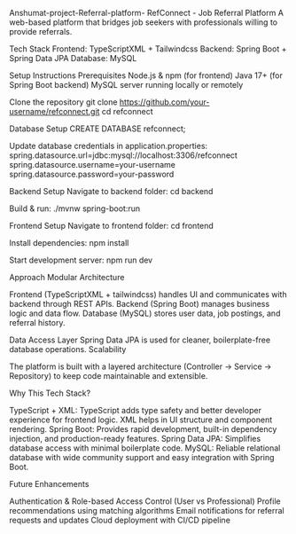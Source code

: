 Anshumat-project-Referral-platform-
RefConnect - Job Referral Platform A web-based platform that bridges job seekers with professionals willing to provide referrals.

Tech Stack Frontend: TypeScriptXML + Tailwindcss Backend: Spring Boot + Spring Data JPA Database: MySQL

Setup Instructions Prerequisites Node.js & npm (for frontend) Java 17+ (for Spring Boot backend) MySQL server running locally or remotely

Clone the repository git clone https://github.com/your-username/refconnect.git cd refconnect

Database Setup CREATE DATABASE refconnect;

Update database credentials in application.properties: spring.datasource.url=jdbc:mysql://localhost:3306/refconnect spring.datasource.username=your-username spring.datasource.password=your-password

Backend Setup Navigate to backend folder: cd backend

Build & run: ./mvnw spring-boot:run

Frontend Setup Navigate to frontend folder: cd frontend

Install dependencies: npm install

Start development server: npm run dev

Approach Modular Architecture

Frontend (TypeScriptXML + tailwindcss) handles UI and communicates with backend through REST APIs. Backend (Spring Boot) manages business logic and data flow. Database (MySQL) stores user data, job postings, and referral history.

Data Access Layer Spring Data JPA is used for cleaner, boilerplate-free database operations. Scalability

The platform is built with a layered architecture (Controller → Service → Repository) to keep code maintainable and extensible.

Why This Tech Stack?

TypeScript + XML: TypeScript adds type safety and better developer experience for frontend logic. XML helps in UI structure and component rendering. Spring Boot: Provides rapid development, built-in dependency injection, and production-ready features. Spring Data JPA: Simplifies database access with minimal boilerplate code. MySQL: Reliable relational database with wide community support and easy integration with Spring Boot.

Future Enhancements

Authentication & Role-based Access Control (User vs Professional) Profile recommendations using matching algorithms Email notifications for referral requests and updates Cloud deployment with CI/CD pipeline
